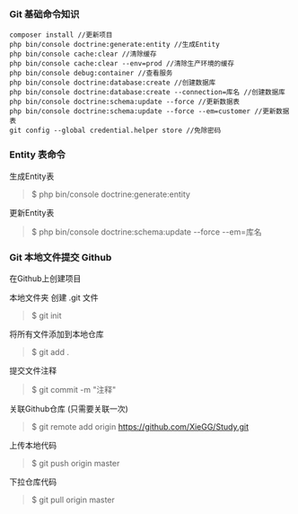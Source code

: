 ### Git 基础命令知识

	composer install //更新项目
	php bin/console doctrine:generate:entity //生成Entity
	php bin/console cache:clear //清除缓存
	php bin/console cache:clear --env=prod //清除生产环境的缓存
	php bin/console debug:container //查看服务
	php bin/console doctrine:database:create //创建数据库
	php bin/console doctrine:database:create --connection=库名 //创建数据库
	php bin/console doctrine:schema:update --force //更新数据表
	php bin/console doctrine:schema:update --force --em=customer //更新数据表
	git config --global credential.helper store //免除密码

### Entity 表命令

生成Entity表
>$ php bin/console doctrine:generate:entity  

更新Entity表
>$ php bin/console doctrine:schema:update --force --em=库名 

### Git 本地文件提交 Github
在Github上创建项目

本地文件夹 创建 .git 文件
>$ git init

将所有文件添加到本地仓库
>$ git add .

提交文件注释
>$ git commit -m "注释"

关联Github仓库 (只需要关联一次)
>$ git remote add origin https://github.com/XieGG/Study.git

上传本地代码
>$ git push origin master

下拉仓库代码
>$ git pull origin master




